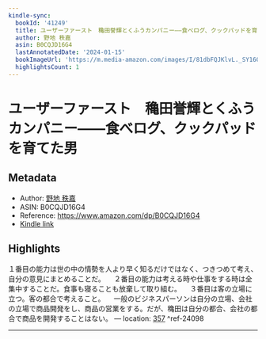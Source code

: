 ```yaml
---
kindle-sync:
  bookId: '41249'
  title: ユーザーファースト　穐田誉輝とくふうカンパニー――食べログ、クックパッドを育てた男
  author: 野地 秩嘉
  asin: B0CQJD16G4
  lastAnnotatedDate: '2024-01-15'
  bookImageUrl: 'https://m.media-amazon.com/images/I/81dbFQJKlvL._SY160.jpg'
  highlightsCount: 1
---
```

# ユーザーファースト　穐田誉輝とくふうカンパニー――食べログ、クックパッドを育てた男
## Metadata
* Author: [野地 秩嘉](https://www.amazon.comundefined)
* ASIN: B0CQJD16G4
* Reference: https://www.amazon.com/dp/B0CQJD16G4
* [Kindle link](kindle://book?action=open&asin=B0CQJD16G4)

## Highlights
１番目の能力は世の中の情勢を人より早く知るだけではなく、つきつめて考え、自分の意見にまとめることだ。 　２番目の能力は考える時や仕事をする時は全集中することだ。食事も寝ることも放棄して取り組む。 　３番目は客の立場に立つ。客の都合で考えること。 　一般のビジネスパーソンは自分の立場、会社の立場で商品開発をし、商品の営業をする。だが、穐田は自分の都合、会社の都合で商品を開発することはない。 — location: [357](kindle://book?action=open&asin=B0CQJD16G4&location=357) ^ref-24098

---
